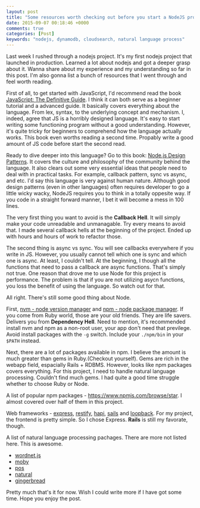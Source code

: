```yaml
---
layout: post
title: "Some resources worth checking out before you start a NodeJS project"
date: 2015-09-07 00:18:46 +0000
comments: true
categories: [Post]
keywords: "nodejs, dynamodb, cloudsearch, natural language process"
---
```

Last week I rushed through a nodejs project. It's my first nodejs project that launched in production. Learned a lot about nodejs and got a deeper grasp about it. Wanna share about my experience and my understanding so far in this post. I'm also gonna list a bunch of resources that I went through and feel worth reading.

First of all, to get started with JavaScript, I'd recommend read the book [JavaScript: The Definitive Guide](http://www.amazon.com/JavaScript-Definitive-Guide-David-Flanagan/dp/0596000480). I think it can both serve as a beginner tutorial and a advanced guide. It basically covers everything about the language. From lex, syntax, to the underlying concept and mechanism. I, indeed, agree that JS is a horribly designed language. It's easy to start writing some functioning program without a good understanding. However, it's quite tricky for beginners to comprehend how the language actually works. This book even worths reading a second time. Propably write a good amount of JS code before start the second read.

Ready to dive deeper into this language? Go to this book: [Node.js Design Patterns](http://www.barnesandnoble.com/p/nodejs-design-patterns-mario-casciaro/1120828744/2672148860235?st=PLA&sid=BNB_DRS_Marketplace+Shopping+Books_00000000&2sid=Google_&sourceId=PLGoP2715&k_clickid=3x2715&kpid=2672148860235). It covers the culture and philosophy of the community behind the language. It also clears out some very essential ideas that people need to deal with in practical tasks. For example, callback pattern, sync vs async, and etc. I'd say this language is very against human nature. Although good design patterns (even in other languages) often requires developer to go a little wicky wacky, NodeJS requires you to think in a totally oppesite way. If you code in a straight forward manner, I bet it will become a mess in 100 lines.

The very first thing you want to avoid is the **Callback Hell**. It will simply make your code unreadable and unmanagable. Try every means to avoid that. I made several callback hells at the beginning of the project. Ended up with hours and hours of work to refactor those.

The second thing is async vs sync. You will see callbacks everywhere if you write in JS. However, you usually cannot tell which one is sync and which one is async. At least, I couldn't tell. At the beginning, I though all the functions that need to pass a callback are async functions. That's simply not true. One reason that drove me to use Node for this project is performance. The problem is that if you are not utilizing asycn functions, you loss the benefit of using the language. So watch out for that.

All right. There's still some good thing about Node.

First, [nvm - node version manager](https://github.com/creationix/nvm) and [npm - node package manager](https://www.npmjs.com/). If you come from Ruby world, those are your old friends. They are life savers. Delivers you from **Dependency Hell**. Need to mention, it's recommended install nvm and npm as a non-root user, your app don't need that previlege. Avoid install packages with the `-g` switch. Include your `./npm/bin` in your `$PATH` instead.

Next, there are a lot of packages available in npm. I believe the amount is much greater than gems in Ruby.(Checkout yourself). Gems are rich in the webapp field, espacially Rails + RDBMS. However, looks like npm packages covers everything. For this project, I need to handle natural language processing. Couldn't find much gems. I had quite a good time struggle whether to choose Ruby or Node.

A list of popular npm packages - https://www.npmjs.com/browse/star. I almost covered over half of them in this project.

Web frameworks - [express](https://github.com/strongloop/express), [restify](https://github.com/restify/node-restify), [hapi](https://github.com/hapijs/hapi), [sails](https://github.com/balderdashy/sails) and [loopback](https://github.com/strongloop/loopback). For my project, the frontend is pretty simple. So I chose Express. **Rails** is still my favorate, though.

A list of natural language processing pachages. There are more not listed here. This is awesome.
* [wordnet.js](https://github.com/spencermountain/wordnet.js)
* [moby](https://github.com/zeke/moby)
* [pos](https://github.com/dariusk/pos-js)
* [natural](https://github.com/NaturalNode/natural)
* [gingerbread](https://github.com/RobinvdVleuten/gingerbread)

Pretty much that's it for now. Wish I could write more if I have got some time. Hope you enjoy the post.
